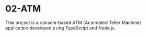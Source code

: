 # 02-ATM
This project is a console-based ATM (Automated Teller Machine) application developed using TypeScript and Node.js.

